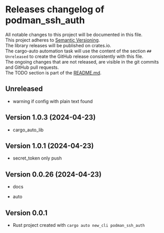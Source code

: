 # Releases changelog of podman_ssh_auth

All notable changes to this project will be documented in this file.  
This project adheres to [Semantic Versioning](https://semver.org/spec/v2.0.0.html).  
The library releases will be published on crates.io.  
The cargo-auto automation task will use the content of the section `## Unreleased` to create
the GitHub release consistently with this file.  
The ongoing changes that are not released, are visible in the git commits and GitHub pull requests.  
The TODO section is part of the [README.md](https://github.com/CRUSTDE-ContainerizedRustDevEnv/podman_ssh_auth).  

## Unreleased

- warning if config with plain text found

## Version 1.0.3 (2024-04-23)

- cargo_auto_lib

## Version 1.0.1 (2024-04-23)

- secret_token only push

## Version 0.0.26 (2024-04-23)

- docs

- auto

## Version 0.0.1

- Rust project created with `cargo auto new_cli podman_ssh_auth`
